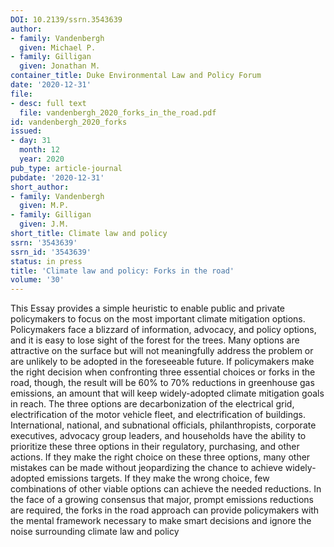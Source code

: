 ```yaml
---
DOI: 10.2139/ssrn.3543639
author:
- family: Vandenbergh
  given: Michael P.
- family: Gilligan
  given: Jonathan M.
container_title: Duke Environmental Law and Policy Forum
date: '2020-12-31'
file:
- desc: full text
  file: vandenbergh_2020_forks_in_the_road.pdf
id: vandenbergh_2020_forks
issued:
- day: 31
  month: 12
  year: 2020
pub_type: article-journal
pubdate: '2020-12-31'
short_author:
- family: Vandenbergh
  given: M.P.
- family: Gilligan
  given: J.M.
short_title: Climate law and policy
ssrn: '3543639'
ssrn_id: '3543639'
status: in press
title: 'Climate law and policy: Forks in the road'
volume: '30'
---
```

This Essay provides a simple heuristic to enable public and private policymakers to focus on the most important climate mitigation options. Policymakers face a blizzard of information, advocacy, and policy options, and it is easy to lose sight of the forest for the trees. Many options are attractive on the surface but will not meaningfully address the problem or are unlikely to be adopted in the foreseeable future. If policymakers make the right decision when confronting three essential choices or forks in the road, though, the result will be 60% to 70% reductions in greenhouse gas emissions, an amount that will keep widely-adopted climate mitigation goals in reach. The three options are decarbonization of the electrical grid, electrification of the motor vehicle fleet, and electrification of buildings. International, national, and subnational officials, philanthropists, corporate executives, advocacy group leaders, and households have the ability to prioritize these three options in their regulatory, purchasing, and other actions. If they make the right choice on these three options, many other mistakes can be made without jeopardizing the chance to achieve widely-adopted emissions targets. If they make the wrong choice, few combinations of other viable options can achieve the needed reductions. In the face of a growing consensus that major, prompt emissions reductions are required, the forks in the road approach can provide policymakers with the mental framework necessary to make smart decisions and ignore the noise surrounding climate law and policy
